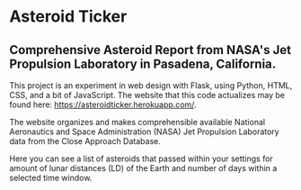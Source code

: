 # Asteroid Ticker
## Comprehensive Asteroid Report from NASA's Jet Propulsion Laboratory in Pasadena, California.

This project is an experiment in web design with Flask, using Python, HTML, CSS, and a bit of JavaScript.
The website that this code actualizes may be found here: https://asteroidticker.herokuapp.com/. <br />

The website organizes and makes comprehensible available National Aeronautics and Space Administration (NASA) Jet Propulsion Laboratory data from the
Close Approach Database. <br />

Here you can see a list of asteroids that passed within your settings for amount of lunar distances (LD) of the Earth and number of days within a selected time window.

